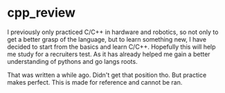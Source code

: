 # cpp_review
I previously only practiced C/C++ in hardware and robotics, so not only to get a better grasp of the language, but to learn something new, I have decided to start from the basics and learn C/C++. Hopefully this will help me study for a recruiters test. As it has already helped me gain a better understanding of pythons and go langs roots.

That was written a while ago. Didn't get that position tho. But practice makes perfect. This is made for reference and cannot be ran.
